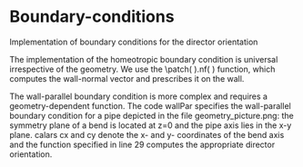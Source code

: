 # Boundary-conditions
Implementation of boundary conditions for the director orientation

The implementation of the homeotropic boundary condition is universal irrespective of the geometry. 
We use the \patch( ).nf( ) function, which computes the wall-normal vector and prescribes it on the wall.

The wall-parallel boundary condition is more complex and requires a geometry-dependent function.
The code wallPar specifies the wall-parallel boundary condition for a pipe depicted in the file 
geometry_picture.png: the symmetry plane of a bend is located at z=0 and the pipe axis lies in the x-y plane.
calars cx and cy denote the x- and y- coordinates of the bend axis and the function specified in
line 29 computes the appropriate director orientation.




